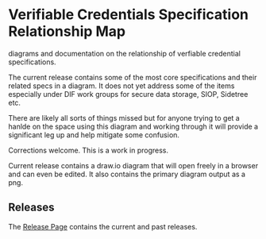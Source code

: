 # Verifiable Credentials Specification Relationship Map
diagrams and documentation on the relationship of verfiable credential specifications.

The current release contains some of the most core specifications and their related specs in a diagram.
It does not yet address some of the items especially under DIF work groups for secure data storage, SIOP, Sidetree etc.

There are likely all sorts of things missed but for anyone trying to get a hanlde on the space using this diagram and working through it will provide a significant leg up and help mitigate some confusion.

Corrections welcome. This is a work in progress.

Current release contains a draw.io diagram that will open freely in a browser and can even be edited. It also contains the primary diagram output as a png.

## Releases
The [Release Page](https://github.com/manicprogrammer/vc-spec-rel/releases) contains the current and past releases.
